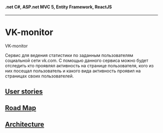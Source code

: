 #### .net C#, ASP.net MVC 5, Entity Framework, ReactJS
------

# VK-monitor
VK-monitor

Сервис для ведения статистики по заданным пользователям социальной сети vk.com. С помощью данного сервиса можно будет отследить кто проявлял активность на странице пользователя, кого из них посещал пользователь и какого вида активность проявил на страницах своих пользователей.

## [User stories](https://github.com/khasang/VK-monitor/tree/master/Documents/UserStories.md)
## [Road Map](https://github.com/khasang/VK-monitor/tree/master/Documents/RoadMap.md)
## [Architecture](https://github.com/khasang/VK-monitor/tree/master/Documents/Architecture.md)
